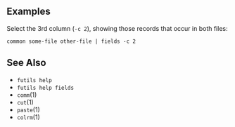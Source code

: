 ## Examples

Select the 3rd column (`-c 2`), showing those records that occur in both files:

```
common some-file other-file | fields -c 2
```

## See Also

* `futils help`
* `futils help fields`
* `comm`(1)
* `cut`(1)
* `paste`(1)
* `colrm`(1)
